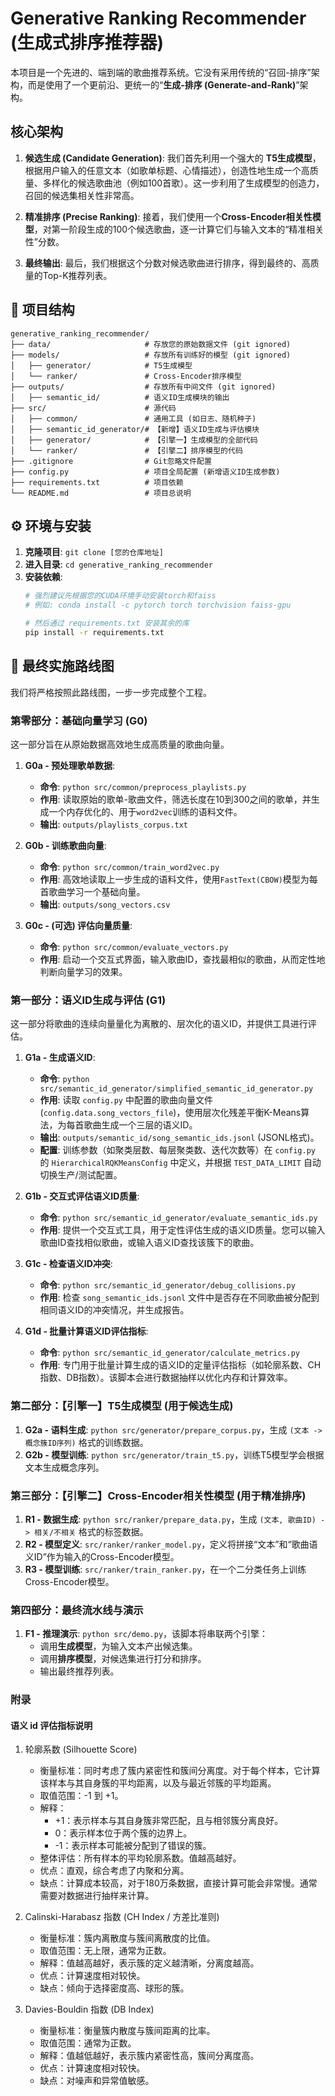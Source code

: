 # Generative Ranking Recommender (生成式排序推荐器)

本项目是一个先进的、端到端的歌曲推荐系统。它没有采用传统的“召回-排序”架构，而是使用了一个更前沿、更统一的“**生成-排序 (Generate-and-Rank)**”架构。

## 核心架构

1.  **候选生成 (Candidate Generation)**: 我们首先利用一个强大的 **T5生成模型**，根据用户输入的任意文本（如歌单标题、心情描述），创造性地生成一个高质量、多样化的候选歌曲池（例如100首歌）。这一步利用了生成模型的创造力，召回的候选集相关性非常高。

2.  **精准排序 (Precise Ranking)**: 接着，我们使用一个**Cross-Encoder相关性模型**，对第一阶段生成的100个候选歌曲，逐一计算它们与输入文本的“精准相关性”分数。

3.  **最终输出**: 最后，我们根据这个分数对候选歌曲进行排序，得到最终的、高质量的Top-K推荐列表。

## 📁 项目结构

```
generative_ranking_recommender/
├── data/                     # 存放您的原始数据文件 (git ignored)
├── models/                   # 存放所有训练好的模型 (git ignored)
│   ├── generator/            # T5生成模型
│   └── ranker/               # Cross-Encoder排序模型
├── outputs/                  # 存放所有中间文件 (git ignored)
│   ├── semantic_id/          # 语义ID生成模块的输出
├── src/                      # 源代码
│   ├── common/               # 通用工具 (如日志、随机种子)
│   ├── semantic_id_generator/# 【新增】语义ID生成与评估模块
│   ├── generator/            # 【引擎一】生成模型的全部代码
│   └── ranker/               # 【引擎二】排序模型的代码
├── .gitignore                # Git忽略文件配置
├── config.py                 # 项目全局配置 (新增语义ID生成参数)
├── requirements.txt          # 项目依赖
└── README.md                 # 项目总说明
```

## ⚙️ 环境与安装

1.  **克隆项目**: `git clone [您的仓库地址]`
2.  **进入目录**: `cd generative_ranking_recommender`
3.  **安装依赖**: 
    ```bash
    # 强烈建议先根据您的CUDA环境手动安装torch和faiss
    # 例如: conda install -c pytorch torch torchvision faiss-gpu
    
    # 然后通过 requirements.txt 安装其余的库
    pip install -r requirements.txt
    ```

## 🚀 最终实施路线图

我们将严格按照此路线图，一步一步完成整个工程。

### **第零部分：基础向量学习 (G0)**

这一部分旨在从原始数据高效地生成高质量的歌曲向量。

1.  **G0a - 预处理歌单数据**:
    *   **命令**: `python src/common/preprocess_playlists.py`
    *   **作用**: 读取原始的歌单-歌曲文件，筛选长度在10到300之间的歌单，并生成一个内存优化的、用于`word2vec`训练的语料文件。
    *   **输出**: `outputs/playlists_corpus.txt`

2.  **G0b - 训练歌曲向量**:
    *   **命令**: `python src/common/train_word2vec.py`
    *   **作用**: 高效地读取上一步生成的语料文件，使用`FastText(CBOW)`模型为每首歌曲学习一个基础向量。
    *   **输出**: `outputs/song_vectors.csv`

3.  **G0c - (可选) 评估向量质量**:
    *   **命令**: `python src/common/evaluate_vectors.py`
    *   **作用**: 启动一个交互式界面，输入歌曲ID，查找最相似的歌曲，从而定性地判断向量学习的效果。

### **第一部分：语义ID生成与评估 (G1)**

这一部分将歌曲的连续向量量化为离散的、层次化的语义ID，并提供工具进行评估。

1.  **G1a - 生成语义ID**:
    *   **命令**: `python src/semantic_id_generator/simplified_semantic_id_generator.py`
    *   **作用**: 读取 `config.py` 中配置的歌曲向量文件 (`config.data.song_vectors_file`)，使用层次化残差平衡K-Means算法，为每首歌曲生成一个三层的语义ID。
    *   **输出**: `outputs/semantic_id/song_semantic_ids.jsonl` (JSONL格式)。
    *   **配置**: 训练参数（如聚类层数、每层聚类数、迭代次数等）在 `config.py` 的 `HierarchicalRQKMeansConfig` 中定义，并根据 `TEST_DATA_LIMIT` 自动切换生产/测试配置。

2.  **G1b - 交互式评估语义ID质量**:
    *   **命令**: `python src/semantic_id_generator/evaluate_semantic_ids.py`
    *   **作用**: 提供一个交互式工具，用于定性评估生成的语义ID质量。您可以输入歌曲ID查找相似歌曲，或输入语义ID查找该簇下的歌曲。

3.  **G1c - 检查语义ID冲突**:
    *   **命令**: `python src/semantic_id_generator/debug_collisions.py`
    *   **作用**: 检查 `song_semantic_ids.jsonl` 文件中是否存在不同歌曲被分配到相同语义ID的冲突情况，并生成报告。

4.  **G1d - 批量计算语义ID评估指标**:
    *   **命令**: `python src/semantic_id_generator/calculate_metrics.py`
    *   **作用**: 专门用于批量计算生成的语义ID的定量评估指标（如轮廓系数、CH指数、DB指数）。该脚本会进行数据抽样以优化内存和计算效率。

### **第二部分：【引擎一】T5生成模型 (用于候选生成)**

1.  **G2a - 语料生成**: `python src/generator/prepare_corpus.py`，生成 `(文本 -> 概念簇ID序列)` 格式的训练数据。
2.  **G2b - 模型训练**: `python src/generator/train_t5.py`，训练T5模型学会根据文本生成概念序列。

### **第三部分：【引擎二】Cross-Encoder相关性模型 (用于精准排序)**

1.  **R1 - 数据生成**: `python src/ranker/prepare_data.py`，生成 `(文本, 歌曲ID) -> 相关/不相关` 格式的标签数据。
2.  **R2 - 模型定义**: `src/ranker/ranker_model.py`，定义将拼接“文本”和“歌曲语义ID”作为输入的Cross-Encoder模型。
3.  **R3 - 模型训练**: `src/ranker/train_ranker.py`，在一个二分类任务上训练Cross-Encoder模型。

### **第四部分：最终流水线与演示**

1.  **F1 - 推理演示**: `python src/demo.py`，该脚本将串联两个引擎：
    *   调用**生成模型**，为输入文本产出候选集。
    *   调用**排序模型**，对候选集进行打分和排序。
    *   输出最终推荐列表。

### **附录**
#### **语义 id 评估指标说明**
1. 轮廓系数 (Silhouette Score)
   * 衡量标准：同时考虑了簇内紧密性和簇间分离度。对于每个样本，它计算该样本与其自身簇的平均距离，以及与最近邻簇的平均距离。
   * 取值范围：-1 到 +1。
   * 解释：
       * +1：表示样本与其自身簇非常匹配，且与相邻簇分离良好。
       * 0：表示样本位于两个簇的边界上。
       * -1：表示样本可能被分配到了错误的簇。
   * 整体评估：所有样本的平均轮廓系数。值越高越好。
   * 优点：直观，综合考虑了内聚和分离。
   * 缺点：计算成本较高，对于180万条数据，直接计算可能会非常慢。通常需要对数据进行抽样来计算。

2. Calinski-Harabasz 指数 (CH Index / 方差比准则)
   * 衡量标准：簇内离散度与簇间离散度的比值。
   * 取值范围：无上限，通常为正数。
   * 解释：值越高越好，表示簇的定义越清晰，分离度越高。
   * 优点：计算速度相对较快。
   * 缺点：倾向于选择密度高、球形的簇。

3. Davies-Bouldin 指数 (DB Index)
   * 衡量标准：衡量簇内散度与簇间距离的比率。
   * 取值范围：通常为正数。
   * 解释：值越低越好，表示簇内紧密性高，簇间分离度高。
   * 优点：计算速度相对较快。
   * 缺点：对噪声和异常值敏感。
